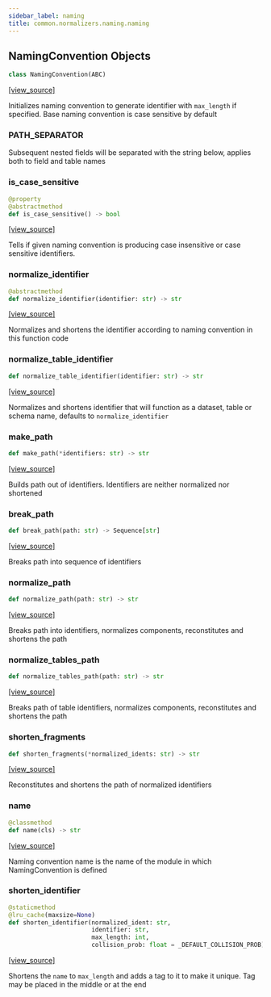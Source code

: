 ```yaml
---
sidebar_label: naming
title: common.normalizers.naming.naming
---
```


## NamingConvention Objects

```python
class NamingConvention(ABC)
```

[[view_source]](https://github.com/dlt-hub/dlt/blob/f0690715274590fc4cacf1165e3661aaa7af1c15/dlt/common/normalizers/naming/naming.py#L9)

Initializes naming convention to generate identifier with `max_length` if specified. Base naming convention
is case sensitive by default

### PATH\_SEPARATOR

Subsequent nested fields will be separated with the string below, applies both to field and table names

### is\_case\_sensitive

```python
@property
@abstractmethod
def is_case_sensitive() -> bool
```

[[view_source]](https://github.com/dlt-hub/dlt/blob/f0690715274590fc4cacf1165e3661aaa7af1c15/dlt/common/normalizers/naming/naming.py#L24)

Tells if given naming convention is producing case insensitive or case sensitive identifiers.

### normalize\_identifier

```python
@abstractmethod
def normalize_identifier(identifier: str) -> str
```

[[view_source]](https://github.com/dlt-hub/dlt/blob/f0690715274590fc4cacf1165e3661aaa7af1c15/dlt/common/normalizers/naming/naming.py#L29)

Normalizes and shortens the identifier according to naming convention in this function code

### normalize\_table\_identifier

```python
def normalize_table_identifier(identifier: str) -> str
```

[[view_source]](https://github.com/dlt-hub/dlt/blob/f0690715274590fc4cacf1165e3661aaa7af1c15/dlt/common/normalizers/naming/naming.py#L38)

Normalizes and shortens identifier that will function as a dataset, table or schema name, defaults to `normalize_identifier`

### make\_path

```python
def make_path(*identifiers: str) -> str
```

[[view_source]](https://github.com/dlt-hub/dlt/blob/f0690715274590fc4cacf1165e3661aaa7af1c15/dlt/common/normalizers/naming/naming.py#L42)

Builds path out of identifiers. Identifiers are neither normalized nor shortened

### break\_path

```python
def break_path(path: str) -> Sequence[str]
```

[[view_source]](https://github.com/dlt-hub/dlt/blob/f0690715274590fc4cacf1165e3661aaa7af1c15/dlt/common/normalizers/naming/naming.py#L46)

Breaks path into sequence of identifiers

### normalize\_path

```python
def normalize_path(path: str) -> str
```

[[view_source]](https://github.com/dlt-hub/dlt/blob/f0690715274590fc4cacf1165e3661aaa7af1c15/dlt/common/normalizers/naming/naming.py#L52)

Breaks path into identifiers, normalizes components, reconstitutes and shortens the path

### normalize\_tables\_path

```python
def normalize_tables_path(path: str) -> str
```

[[view_source]](https://github.com/dlt-hub/dlt/blob/f0690715274590fc4cacf1165e3661aaa7af1c15/dlt/common/normalizers/naming/naming.py#L58)

Breaks path of table identifiers, normalizes components, reconstitutes and shortens the path

### shorten\_fragments

```python
def shorten_fragments(*normalized_idents: str) -> str
```

[[view_source]](https://github.com/dlt-hub/dlt/blob/f0690715274590fc4cacf1165e3661aaa7af1c15/dlt/common/normalizers/naming/naming.py#L66)

Reconstitutes and shortens the path of normalized identifiers

### name

```python
@classmethod
def name(cls) -> str
```

[[view_source]](https://github.com/dlt-hub/dlt/blob/f0690715274590fc4cacf1165e3661aaa7af1c15/dlt/common/normalizers/naming/naming.py#L74)

Naming convention name is the name of the module in which NamingConvention is defined

### shorten\_identifier

```python
@staticmethod
@lru_cache(maxsize=None)
def shorten_identifier(normalized_ident: str,
                       identifier: str,
                       max_length: int,
                       collision_prob: float = _DEFAULT_COLLISION_PROB) -> str
```

[[view_source]](https://github.com/dlt-hub/dlt/blob/f0690715274590fc4cacf1165e3661aaa7af1c15/dlt/common/normalizers/naming/naming.py#L90)

Shortens the `name` to `max_length` and adds a tag to it to make it unique. Tag may be placed in the middle or at the end

